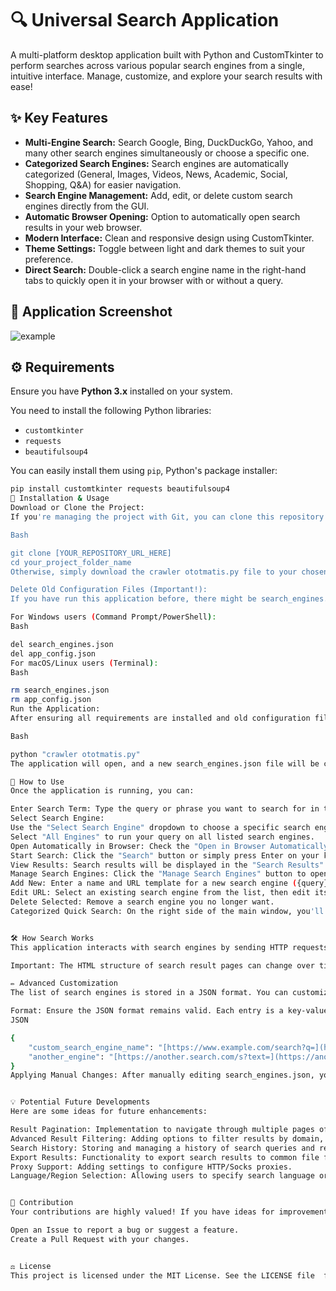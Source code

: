 # 🔍 Universal Search Application

A multi-platform desktop application built with Python and CustomTkinter to perform searches across various popular search engines from a single, intuitive interface. Manage, customize, and explore your search results with ease!

## ✨ Key Features

* **Multi-Engine Search:** Search Google, Bing, DuckDuckGo, Yahoo, and many other search engines simultaneously or choose a specific one.
* **Categorized Search Engines:** Search engines are automatically categorized (General, Images, Videos, News, Academic, Social, Shopping, Q&A) for easier navigation.
* **Search Engine Management:** Add, edit, or delete custom search engines directly from the GUI.
* **Automatic Browser Opening:** Option to automatically open search results in your web browser.
* **Modern Interface:** Clean and responsive design using CustomTkinter.
* **Theme Settings:** Toggle between light and dark themes to suit your preference.
* **Direct Search:** Double-click a search engine name in the right-hand tabs to quickly open it in your browser with or without a query.

## 📸 Application Screenshot

![example](https://github.com/user-attachments/assets/d18fd198-95da-46d9-bda7-3afeb9e3d6d8)

## ⚙️ Requirements

Ensure you have **Python 3.x** installed on your system.

You need to install the following Python libraries:

* `customtkinter`
* `requests`
* `beautifulsoup4`

You can easily install them using `pip`, Python's package installer:

```bash
pip install customtkinter requests beautifulsoup4
🚀 Installation & Usage
Download or Clone the Project:
If you're managing the project with Git, you can clone this repository:

Bash

git clone [YOUR_REPOSITORY_URL_HERE]
cd your_project_folder_name
Otherwise, simply download the crawler ototmatis.py file to your chosen directory.

Delete Old Configuration Files (Important!):
If you have run this application before, there might be search_engines.json and app_config.json files storing old configurations. To ensure all the latest search engines are loaded and themes are reset, it's recommended to delete these files:

For Windows users (Command Prompt/PowerShell):
Bash

del search_engines.json
del app_config.json
For macOS/Linux users (Terminal):
Bash

rm search_engines.json
rm app_config.json
Run the Application:
After ensuring all requirements are installed and old configuration files are deleted (if applicable), navigate to the directory where you saved crawler ototmatis.py in your terminal or Command Prompt, then run:

Bash

python "crawler ototmatis.py"
The application will open, and a new search_engines.json file will be created with the complete list of search engines.

📝 How to Use
Once the application is running, you can:

Enter Search Term: Type the query or phrase you want to search for in the input field.
Select Search Engine:
Use the "Select Search Engine" dropdown to choose a specific search engine (e.g., Google, Bing, YouTube).
Select "All Engines" to run your query on all listed search engines.
Open Automatically in Browser: Check the "Open in Browser Automatically (Each Result)" box if you want each search result URL to open in a new browser tab. Be cautious with this option, especially when selecting "All Engines", as it can open many tabs at once.
Start Search: Click the "Search" button or simply press Enter on your keyboard after entering the search term.
View Results: Search results will be displayed in the "Search Results" text area on the left side of the window.
Manage Search Engines: Click the "Manage Search Engines" button to open a separate window where you can:
Add New: Enter a name and URL template for a new search engine ({query} must be used as a placeholder).
Edit URL: Select an existing search engine from the list, then edit its URL template.
Delete Selected: Remove a search engine you no longer want.
Categorized Quick Search: On the right side of the main window, you'll find tabs categorizing search engines (General, Images, Videos, etc.). Double-click a search engine's name within any tab to directly open it in your browser. If a query is present in the search field, it will be used; otherwise, the main page of the search engine will be opened.


🛠️ How Search Works
This application interacts with search engines by sending HTTP requests using the requests library. After receiving the HTML content from the search engine, BeautifulSoup is used to parse the HTML structure and extract relevant search result links.

Important: The HTML structure of search result pages can change over time due to updates by search engines. If you find that results are no longer displayed correctly for a particular search engine, the associated parsing function (parse_google_results, parse_bing_results, etc.) within the code might need adjustment.

✏️ Advanced Customization
The list of search engines is stored in a JSON format. You can customize it not only through the GUI but also by manually editing the search_engines.json file.

Format: Ensure the JSON format remains valid. Each entry is a key-value pair where the key is the search engine name (string, lowercase recommended) and the value is the URL template (string) which must contain {query} as a placeholder for your search term.
JSON

{
    "custom_search_engine_name": "[https://www.example.com/search?q=](https://www.example.com/search?q=){query}",
    "another_engine": "[https://another.search.com/s?text=](https://another.search.com/s?text=){query}&param=value"
}
Applying Manual Changes: After manually editing search_engines.json, you will need to restart the application for the changes to be loaded.


💡 Potential Future Developments
Here are some ideas for future enhancements:

Result Pagination: Implementation to navigate through multiple pages of search results.
Advanced Result Filtering: Adding options to filter results by domain, date, file type, etc.
Search History: Storing and managing a history of search queries and results.
Export Results: Functionality to export search results to common file formats (CSV, TXT, PDF).
Proxy Support: Adding settings to configure HTTP/Socks proxies.
Language/Region Selection: Allowing users to specify search language or region.


🤝 Contribution
Your contributions are highly valued! If you have ideas for improvements, find a bug, or wish to add new features, please:

Open an Issue to report a bug or suggest a feature.
Create a Pull Request with your changes.


⚖️ License
This project is licensed under the MIT License. See the LICENSE file  for more details.
